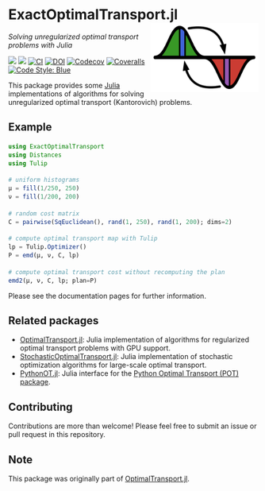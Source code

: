 # ExactOptimalTransport.jl <a href='https://juliaoptimaltransport.github.io/ExactOptimalTransport.jl/dev'><img src="docs/src/assets/logo.svg" align="right" height="138.5" /></a>

*Solving unregularized optimal transport problems with Julia*

[![](https://img.shields.io/badge/docs-stable-blue.svg)](https://JuliaOptimalTransport.github.io/ExactOptimalTransport.jl/stable)
[![](https://img.shields.io/badge/docs-dev-blue.svg)](https://JuliaOptimalTransport.github.io/ExactOptimalTransport.jl/dev)
[![CI](https://github.com/JuliaOptimalTransport/ExactOptimalTransport.jl/workflows/CI/badge.svg?branch=main)](https://github.com/JuliaOptimalTransport/ExactOptimalTransport.jl/actions?query=workflow%3ACI+branch%3Amain)
[![DOI](https://zenodo.org/badge/402808845.svg)](https://zenodo.org/badge/latestdoi/402808845)
[![Codecov](https://codecov.io/gh/JuliaOptimalTransport/ExactOptimalTransport.jl/branch/main/graph/badge.svg)](https://codecov.io/gh/JuliaOptimalTransport/ExactOptimalTransport.jl)
[![Coveralls](https://coveralls.io/repos/github/JuliaOptimalTransport/ExactOptimalTransport.jl/badge.svg?branch=master)](https://coveralls.io/github/JuliaOptimalTransport/ExactOptimalTransport.jl?branch=main)
[![Code Style: Blue](https://img.shields.io/badge/code%20style-blue-4495d1.svg)](https://github.com/invenia/BlueStyle)

This package provides some [Julia](https://julialang.org/) implementations of algorithms for solving
unregularized optimal transport (Kantorovich) problems.

## Example

```julia
using ExactOptimalTransport
using Distances
using Tulip

# uniform histograms
μ = fill(1/250, 250)
ν = fill(1/200, 200)

# random cost matrix
C = pairwise(SqEuclidean(), rand(1, 250), rand(1, 200); dims=2)

# compute optimal transport map with Tulip
lp = Tulip.Optimizer()
P = emd(μ, ν, C, lp)

# compute optimal transport cost without recomputing the plan
emd2(μ, ν, C, lp; plan=P)
```

Please see the documentation pages for further information.

## Related packages

- [OptimalTransport.jl](https://github.com/JuliaOptimalTransport/OptimalTransport.jl): Julia implementation of
algorithms for regularized optimal transport problems with GPU support.
- [StochasticOptimalTransport.jl](https://github.com/JuliaOptimalTransport/StochasticOptimalTransport.jl): Julia implementation of stochastic optimization algorithms for large-scale optimal transport.
- [PythonOT.jl](https://github.com/JuliaOptimalTransport/PythonOT.jl): Julia interface for the [Python Optimal Transport (POT) package](https://pythonot.github.io/).

## Contributing

Contributions are more than welcome! Please feel free to submit an issue or pull request in this repository.

## Note

This package was originally part of [OptimalTransport.jl](https://github.com/JuliaOptimalTransport/OptimalTransport.jl).


